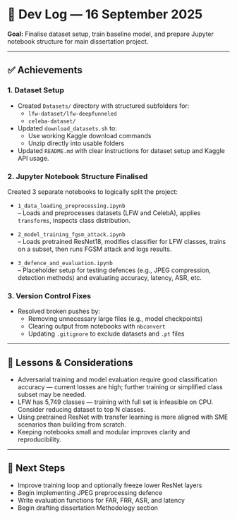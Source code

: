 # 📅 Dev Log — 16 September 2025

**Goal:** Finalise dataset setup, train baseline model, and prepare Jupyter notebook structure for main dissertation project.

---

## ✅ Achievements

### 1. Dataset Setup
- Created `Datasets/` directory with structured subfolders for:
  - `lfw-dataset/lfw-deepfunneled`
  - `celeba-dataset/`
- Updated `download_datasets.sh` to:
  - Use working Kaggle download commands
  - Unzip directly into usable folders
- Updated `README.md` with clear instructions for dataset setup and Kaggle API usage.

### 2. Jupyter Notebook Structure Finalised
Created 3 separate notebooks to logically split the project:
- `1_data_loading_preprocessing.ipynb`  
  – Loads and preprocesses datasets (LFW and CelebA), applies `transforms`, inspects class distribution.
  
- `2_model_training_fgsm_attack.ipynb`  
  – Loads pretrained ResNet18, modifies classifier for LFW classes, trains on a subset, then runs FGSM attack and logs results.
  
- `3_defence_and_evaluation.ipynb`  
  – Placeholder setup for testing defences (e.g., JPEG compression, detection methods) and evaluating accuracy, latency, ASR, etc.

### 3. Version Control Fixes
- Resolved broken pushes by:
  - Removing unnecessary large files (e.g., model checkpoints)
  - Clearing output from notebooks with `nbconvert`
  - Updating `.gitignore` to exclude datasets and `.pt` files

---

## 🧠 Lessons & Considerations

- Adversarial training and model evaluation require good classification accuracy — current losses are high; further training or simplified class subset may be needed.
- LFW has 5,749 classes — training with full set is infeasible on CPU. Consider reducing dataset to top N classes.
- Using pretrained ResNet with transfer learning is more aligned with SME scenarios than building from scratch.
- Keeping notebooks small and modular improves clarity and reproducibility.

---

## 📝 Next Steps

- Improve training loop and optionally freeze lower ResNet layers
- Begin implementing JPEG preprocessing defence
- Write evaluation functions for FAR, FRR, ASR, and latency
- Begin drafting dissertation Methodology section
